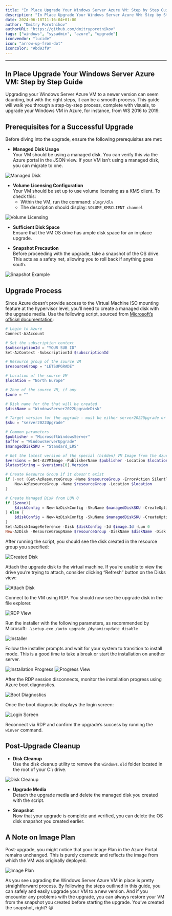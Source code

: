 ```yaml
---
title: "In Place Upgrade Your Windows Server Azure VM: Step by Step Guide"
description: "In Place Upgrade Your Windows Server Azure VM: Step by Step Guide"
date: 2024-06-18T11:16:04+01:00
author: "Dmitry Porotnikov"
authorURL: "https://github.com/dmitryporotnikov"
tags: ["windows", "sysadmin", "azure", "upgrade"]
iconvendor: "lucide"
icon: "arrow-up-from-dot"
iconcolor: "#bd93f9"
---
```

---

## In Place Upgrade Your Windows Server Azure VM: Step by Step Guide

Upgrading your Windows Server Azure VM to a newer version can seem daunting, but with the right steps, it can be a smooth process. This guide will walk you through a step-by-step process, complete with visuals, to upgrade your Windows VM in Azure, for instance, from WS 2016 to 2019.

## Prerequisites for a Successful Upgrade

Before diving into the upgrade, ensure the following prerequisites are met:

- **Managed Disk Usage**  
Your VM should be using a managed disk. You can verify this via the Azure portal in the JSON view. If your VM isn’t using a managed disk, you can migrate to one.

![Managed Disk](https://cdn.porotnikov.com/media/2023/09/24235645/image-2-1024x335.png)

- **Volume Licensing Configuration**  
Your VM should be set up to use volume licensing as a KMS client. To check this:
  - Within the VM, run the command: `slmgr/dlv`
  - The description should display: `VOLUME_KMSCLIENT channel`

![Volume Licensing](https://cdn.porotnikov.com/media/2023/09/24235639/image-3.jpg)

- **Sufficient Disk Space**  
Ensure that the VM OS drive has ample disk space for an in-place upgrade.

- **Snapshot Precaution**  
Before proceeding with the upgrade, take a snapshot of the OS drive. This acts as a safety net, allowing you to roll back if anything goes south.

![Snapshot Example](https://cdn.porotnikov.com/media/2023/09/24235634/image-3-1024x332.png)

## Upgrade Process

Since Azure doesn’t provide access to the Virtual Machine ISO mounting feature at the hypervisor level, you’ll need to create a managed disk with the upgrade media. Use the following script, sourced from [Microsoft’s official documentation](https://learn.microsoft.com/en-us/azure/virtual-machines/windows-in-place-upgrade):

```powershell
# Login to Azure
Connect-AzAccount

# Set the subscription context
$subscriptionId = "YOUR SUB ID"
Set-AzContext -SubscriptionId $subscriptionId

# Resource group of the source VM
$resourceGroup = "LETSUPGRADE"

# Location of the source VM
$location = "North Europe"

# Zone of the source VM, if any
$zone = "" 

# Disk name for the that will be created
$diskName = "WindowsServer2022UpgradeDisk"

# Target version for the upgrade - must be either server2022Upgrade or server2019Upgrade
$sku = "server2022Upgrade"

# Common parameters
$publisher = "MicrosoftWindowsServer"
$offer = "WindowsServerUpgrade"
$managedDiskSKU = "Standard_LRS"

# Get the latest version of the special (hidden) VM Image from the Azure Marketplace
$versions = Get-AzVMImage -PublisherName $publisher -Location $location -Offer $offer -Skus $sku | sort-object -Descending {[version] $_.Version}
$latestString = $versions[0].Version

# Create Resource Group if it doesn't exist
if (-not (Get-AzResourceGroup -Name $resourceGroup -ErrorAction SilentlyContinue)) {
    New-AzResourceGroup -Name $resourceGroup -Location $location    
}

# Create Managed Disk from LUN 0
if ($zone){
    $diskConfig = New-AzDiskConfig -SkuName $managedDiskSKU -CreateOption FromImage -Zone $zone -Location $location
} else {
    $diskConfig = New-AzDiskConfig -SkuName $managedDiskSKU -CreateOption FromImage -Location $location
} 
Set-AzDiskImageReference -Disk $diskConfig -Id $image.Id -Lun 0
New-AzDisk -ResourceGroupName $resourceGroup -DiskName $diskName -Disk $diskConfig
```

After running the script, you should see the disk created in the resource group you specified:

![Created Disk](https://cdn.porotnikov.com/media/2023/09/24235628/image-4.png)

Attach the upgrade disk to the virtual machine. If you’re unable to view the drive you’re trying to attach, consider clicking “Refresh” button on the Disks view:

![Attach Disk](https://cdn.porotnikov.com/media/2023/09/24235623/image-5-1024x586.png)

Connect to the VM using RDP. You should now see the upgrade disk in the file explorer.

![RDP View](https://cdn.porotnikov.com/media/2023/09/24235621/image-6.png)

Run the installer with the following parameters, as recommended by Microsoft: `.\setup.exe /auto upgrade /dynamicupdate disable`

![Installer](https://cdn.porotnikov.com/media/2023/09/24235620/image-7.png)

Follow the installer prompts and wait for your system to transition to install mode. This is a good time to take a break or start the installation on another server.

![Installation Progress](https://cdn.porotnikov.com/media/2023/09/24235619/image-8-1024x433.png)
![Progress View](https://cdn.porotnikov.com/media/2023/09/24235618/image-9.png)

After the RDP session disconnects, monitor the installation progress using Azure boot diagnostics.

![Boot Diagnostics](https://cdn.porotnikov.com/media/2023/09/24235616/image-10.png)

Once the boot diagnostic displays the login screen:

![Login Screen](https://cdn.porotnikov.com/media/2023/09/24235615/image-11.jpg)

Reconnect via RDP and confirm the upgrade’s success by running the `winver` command.

## Post-Upgrade Cleanup

- **Disk Cleanup**  
Use the disk cleanup utility to remove the `windows.old` folder located in the root of your C:\\ drive.

![Disk Cleanup](https://cdn.porotnikov.com/media/2023/09/24235614/image-11.png)

- **Upgrade Media**  
Detach the upgrade media and delete the managed disk you created with the script.

- **Snapshot**  
Now that your upgrade is complete and verified, you can delete the OS disk snapshot you created earlier.

## A Note on Image Plan

Post-upgrade, you might notice that your Image Plan in the Azure Portal remains unchanged. This is purely cosmetic and reflects the image from which the VM was originally deployed.

![Image Plan](https://cdn.porotnikov.com/media/2023/09/24235613/image-12.png)

As you see upgrading the Windows Server Azure VM in place is pretty straightforward process. By following the steps outlined in this guide, you can safely and easily upgrade your VM to a new version. And if you encounter any problems with the upgrade, you can always restore your VM from the snapshot you created before starting the upgrade. You’ve created the snapshot, right? 😉
